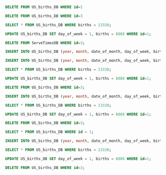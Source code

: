 ```sql
DELETE FROM US_births_DB WHERE id=1
```

```sql
DELETE FROM US_births_DB WHERE id=3
```

```sql
SELECT * FROM US_births_DB WHERE births = 13338;
```

```sql
UPDATE US_births_DB SET day_of_week = 1, births = 8888 WHERE id=1;
```

```sql
DELETE FROM ServeTimesDB WHERE id=3;
```

```sql
INSERT INTO US_births_DB (year, month, date_of_month, day_of_week, births) VALUES (2008, 8, 8, 1, 9999);
```
```sql
INSERT INTO US_births_DB (year, month, date_of_month, day_of_week, births) VALUES (2008, 8, 8, 1, 9999);
```

```sql
SELECT * FROM US_births_DB WHERE births = 13338;
```

```sql
UPDATE US_births_DB SET day_of_week = 1, births = 8888 WHERE id=1;
```

```sql
DELETE FROM US_births_DB WHERE id=3;
```

```sql
INSERT INTO US_births_DB (year, month, date_of_month, day_of_week, births) VALUES (2008, 8, 8, 1, 9999);
```

```sql
SELECT * FROM US_births_DB WHERE births = 13338;
```

```sql
UPDATE US_births_DB SET day_of_week = 1, births = 8888 WHERE id=1;
```

```sql
DELETE FROM US_births_DB WHERE id=3;
```

```sql
SELECT * FROM US_births_DB WHERE id = 1;
```

```sql
INSERT INTO US_births_DB (year, month, date_of_month, day_of_week, births) VALUES (2008, 8, 8, 1, 9999);
```

```sql
SELECT * FROM US_births_DB WHERE births = 13338;
```

```sql
UPDATE US_births_DB SET day_of_week = 1, births = 8888 WHERE id=1;
```

```sql
DELETE FROM US_births_DB WHERE id=3;
```

